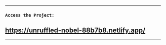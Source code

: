 --------------------------------------------------------------------------

### `Access the Project:`

## https://unruffled-nobel-88b7b8.netlify.app/

--------------------------------------------------------------------------
